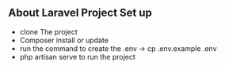 
## About Laravel Project Set up

- clone The project
- Composer install or update
- run the command to create the .env -> cp .env.example .env
- php artisan serve to run the project
